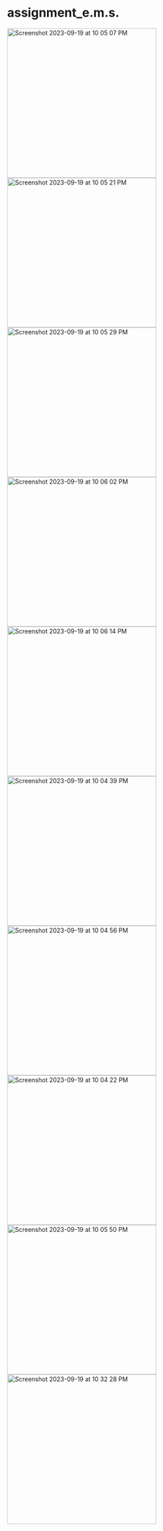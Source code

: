 # assignment_e.m.s.
<img width="345" alt="Screenshot 2023-09-19 at 10 05 07 PM" src="https://github.com/ankit137/assignment_e.m.s./assets/103433848/96b7a874-fc22-4c4e-95eb-b4cb177cd575">
<img width="345" alt="Screenshot 2023-09-19 at 10 05 21 PM" src="https://github.com/ankit137/assignment_e.m.s./assets/103433848/091d420f-6529-4668-bde4-e370fdaee8a4">
<img width="345" alt="Screenshot 2023-09-19 at 10 05 29 PM" src="https://github.com/ankit137/assignment_e.m.s./assets/103433848/40614a87-5221-4e93-90c0-7af19a60edd3">
<img width="345" alt="Screenshot 2023-09-19 at 10 06 02 PM" src="https://github.com/ankit137/assignment_e.m.s./assets/103433848/e272ce1b-5aa6-4106-aa07-5c2e29b5e160">
<img width="345" alt="Screenshot 2023-09-19 at 10 06 14 PM" src="https://github.com/ankit137/assignment_e.m.s./assets/103433848/078ad89f-6fa2-43c9-aa90-1f3f9322ccb7">
<img width="345" alt="Screenshot 2023-09-19 at 10 04 39 PM" src="https://github.com/ankit137/assignment_e.m.s./assets/103433848/849136db-4199-4367-ab51-4fb69987df99">
<img width="345" alt="Screenshot 2023-09-19 at 10 04 56 PM" src="https://github.com/ankit137/assignment_e.m.s./assets/103433848/b29d153b-d6ee-47ac-bf6b-c569a3d7f033">
<img width="345" alt="Screenshot 2023-09-19 at 10 04 22 PM" src="https://github.com/ankit137/assignment_e.m.s./assets/103433848/5de4f8d3-3677-48e9-9a9b-d801c93bd887">
<img width="345" alt="Screenshot 2023-09-19 at 10 05 50 PM" src="https://github.com/ankit137/assignment_e.m.s./assets/103433848/8f1c9e03-4ac9-4c20-8a7a-f20baa0691db">
<img width="345" alt="Screenshot 2023-09-19 at 10 32 28 PM" src="https://github.com/ankit137/assignment_e.m.s./assets/103433848/4bdda674-88af-46de-a4e1-7cceb832c112">
